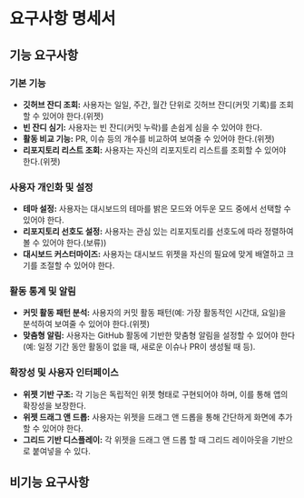 # 요구사항 명세서

## 기능 요구사항

### 기본 기능

- **깃허브 잔디 조회:** 사용자는 일일, 주간, 월간 단위로 깃허브 잔디(커밋 기록)를 조회할 수 있어야 한다.(위젯)
- **빈 잔디 심기:** 사용자는 빈 잔디(커밋 누락)를 손쉽게 심을 수 있어야 한다.
- **활동 비교 기능:** PR, 이슈 등의 개수를 비교하여 보여줄 수 있어야 한다.(위젯)
- **리포지토리 리스트 조회:** 사용자는 자신의 리포지토리 리스트를 조회할 수 있어야 한다.(위젯)

### 사용자 개인화 및 설정

- **테마 설정:** 사용자는 대시보드의 테마를 밝은 모드와 어두운 모드 중에서 선택할 수 있어야 한다.
- **리포지토리 선호도 설정:** 사용자는 관심 있는 리포지토리를 선호도에 따라 정렬하여 볼 수 있어야 한다.(보류))
- **대시보드 커스터마이즈:** 사용자는 대시보드 위젯을 자신의 필요에 맞게 배열하고 크기를 조절할 수 있어야 한다.

### 활동 통계 및 알림

- **커밋 활동 패턴 분석:** 사용자의 커밋 활동 패턴(예: 가장 활동적인 시간대, 요일)을 분석하여 보여줄 수 있어야 한다.(위젯)
- **맞춤형 알림:** 사용자는 GitHub 활동에 기반한 맞춤형 알림을 설정할 수 있어야 한다(예: 일정 기간 동안 활동이 없을 때, 새로운 이슈나 PR이 생성될 때 등).

### 확장성 및 사용자 인터페이스

- **위젯 기반 구조:** 각 기능은 독립적인 위젯 형태로 구현되어야 하며, 이를 통해 앱의 확장성을 보장한다.
- **위젯 드래그 앤 드롭:** 사용자는 위젯을 드래그 앤 드롭을 통해 간단하게 화면에 추가할 수 있어야 한다.
- **그리드 기반 디스플레이:** 각 위젯을 드래그 앤 드롭 할 때 그리드 레이아웃을 기반으로 붙여넣을 수 있다.

## 비기능 요구사항
